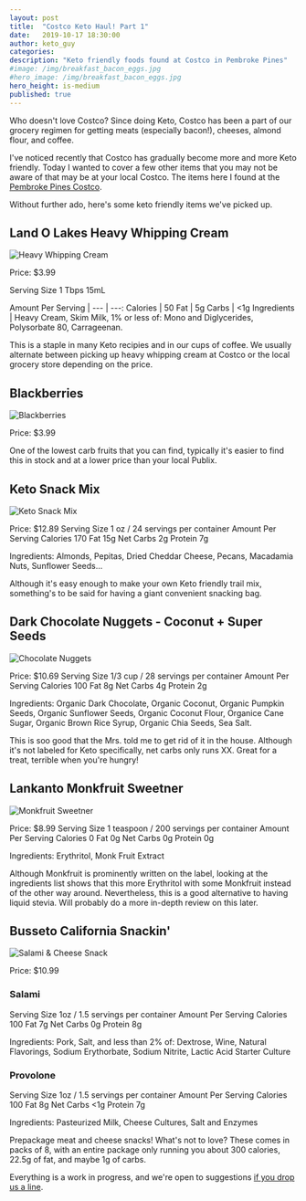```yaml
---
layout: post
title:  "Costco Keto Haul! Part 1"
date:   2019-10-17 18:30:00
author: keto_guy
categories: 
description: "Keto friendly foods found at Costco in Pembroke Pines"
#image: /img/breakfast_bacon_eggs.jpg
#hero_image: /img/breakfast_bacon_eggs.jpg
hero_height: is-medium
published: true
---
```


Who doesn't love Costco? Since doing Keto, Costco has been a part of our grocery regimen for getting meats (especially bacon!), cheeses, almond flour, and coffee.

I've noticed recently that Costco has gradually become more and more Keto friendly. Today I wanted to cover a few other items that you may not be aware of that may be at your local Costco. The items here I found at the [Pembroke Pines Costco](https://www.costco.com/warehouse-locations/pembroke-pines-fl-742.html).

Without further ado, here's some keto friendly items we've picked up.

## Land O Lakes Heavy Whipping Cream

![Heavy Whipping Cream](/img/heavy-whipping-cream.jpg "Heavy Whipping Cream")

Price: $3.99

Serving Size 1 Tbps 15mL

Amount Per Serving | 
--- | ---:
Calories | 50
Fat | 5g
Carbs | <1g
Ingredients | Heavy Cream, Skim Milk, 1% or less of: Mono and Diglycerides, Polysorbate 80, Carrageenan.

This is a staple in many Keto recipies and in our cups of coffee. We usually alternate between picking up heavy whipping cream at Costco or the local grocery store depending on the price.

## Blackberries

![Blackberries](/img/blackberries.jpg "Blackberries")

Price: $3.99

One of the lowest carb fruits that you can find, typically it's easier to find this in stock and at a lower price than your local Publix.


## Keto Snack Mix

![Keto Snack Mix](/img/keto-snack-mix.jpg)

Price: $12.89
Serving Size 1 oz / 24 servings per container
Amount Per Serving
Calories 170
Fat 15g
Net Carbs 2g
Protein 7g

Ingredients: Almonds, Pepitas, Dried Cheddar Cheese, Pecans, Macadamia Nuts, Sunflower Seeds...

Although it's easy enough to make your own Keto friendly trail mix, something's to be said for having a giant convenient snacking bag.

## Dark Chocolate Nuggets - Coconut + Super Seeds

![Chocolate Nuggets](/img/chocolate-nuggets.jpg "Dark Chocolate Nuggets with Coconut")

Price: $10.69
Serving Size 1/3 cup / 28 servings per container
Amount Per Serving
Calories 100
Fat 8g
Net Carbs 4g
Protein 2g

Ingredients: Organic Dark Chocolate, Organic Coconut, Organic Pumpkin Seeds, Organic Sunflower Seeds, Organic Coconut Flour, Organice Cane Sugar, Organic Brown Rice Syrup, Organic Chia Seeds, Sea Salt.

This is soo good that the Mrs. told me to get rid of it in the house. Although it's not labeled for Keto specifically, net carbs only runs XX. Great for a treat, terrible when you're hungry!

## Lankanto Monkfruit Sweetner

![Monkfruit Sweetner](/img/monkfruit-sweetner.jpg "Monkfruit Sweetner")

Price: $8.99
Serving Size 1 teaspoon / 200 servings per container
Amount Per Serving
Calories 0
Fat 0g
Net Carbs 0g
Protein 0g

Ingredients: Erythritol, Monk Fruit Extract

Although Monkfruit is prominently written on the label, looking at the ingredients list shows that this more Erythritol with some Monkfruit instead of the other way around. Nevertheless, this is a good alternative to having liquid stevia. Will probably do a more in-depth review on this later.


## Busseto California Snackin'

![Salami & Cheese Snack](/img/salami-cheese.jpg "Salami & Provolone Cheese Snack")

Price: $10.99
### Salami
Serving Size 1oz / 1.5 servings per container
Amount Per Serving
Calories 100
Fat 7g
Net Carbs 0g
Protein 8g

Ingredients: Pork, Salt, and less than 2% of: Dextrose, Wine, Natural Flavorings, Sodium Erythorbate, Sodium Nitrite, Lactic Acid Starter Culture

### Provolone
Serving Size 1oz / 1.5 servings per container
Amount Per Serving
Calories 100
Fat 8g
Net Carbs <1g
Protein 7g

Ingredients: Pasteurized Milk, Cheese Cultures, Salt and Enzymes

Prepackage meat and cheese snacks! What's not to love? These comes in packs of 8, with an entire package only running you about 300 calories, 22.5g of fat, and maybe 1g of carbs.

Everything is a work in progress, and we're open to suggestions [if you drop us a line](mailto:ketoinmiami@protonmail.com).
